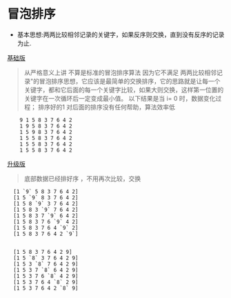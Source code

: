 # 冒泡排序
- 基本思想:两两比较相邻记录的关键字，如果反序则交换，直到没有反序的记录为止.
 
[基础版](./BubbleSort1.php)
>   从严格意义上讲 不算是标准的冒泡排序算法 因为它不满足 两两比较相邻记录"的冒泡排序思想，它应该是最简单的交换排序，它的思路就是让每一个关键字，都和它后面的每一个关键字比较，如果大则交换，这样第一位置的关键字在一次循环后一定变成最小值。 以下结果是当 i= 0 时，数据变化过程；
>排序好的1 对后面的排序没有任何帮助，算法效率低
```  
    9 1 5 8 3 7 6 4 2
    1 9 5 8 3 7 6 4 2
    1 5 9 8 3 7 6 4 2
    1 5 5 8 3 7 6 4 2
    1 5 5 8 3 7 6 4 2
    1 5 5 8 3 7 6 4 2
```

[升级版](./BubbleSort2.php)
> 底部数据已经排好序 ，不用再次比较，交换

```
  [1 `9` 5 8 3 7 6 4 2]
  [1 5 `9` 8 3 7 6 4 2]
  [1 5 8 `9` 3 7 6 4 2]
  [1 5 8 3 `9` 7 6 4 2]
  [1 5 8 3 7 `9` 6 4 2]
  [1 5 8 3 7 6 `9` 4 2]
  [1 5 8 3 7 6 4 `9` 2]
  [1 5 8 3 7 6 4 2 `9`]

  
  [1 5 8 3 7 6 4 2 9]
  [1 5 `8` 3 7 6 4 2 9]
  [1 5 3 `8` 7 6 4 2 9]
  [1 5 3 7 `8` 6 4 2 9]
  [1 5 3 7 6 `8` 4 2 9]
  [1 5 3 7 6 4 `8` 2 9]
  [1 5 3 7 6 4 2 `8` 9]



```
